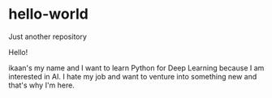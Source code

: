 # hello-world
Just another repository

Hello!

ikaan's my name and I want to learn Python for Deep Learning because I am interested in AI.
I hate my job and want to venture into something new and that's why I'm here.

